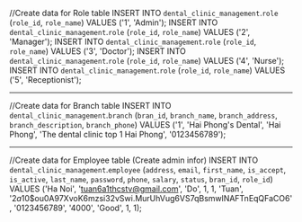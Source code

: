 //Create data for Role table
INSERT INTO `dental_clinic_management`.`role` (`role_id`, `role_name`) VALUES ('1', 'Admin');
INSERT INTO `dental_clinic_management`.`role` (`role_id`, `role_name`) VALUES ('2', 'Manager');
INSERT INTO `dental_clinic_management`.`role` (`role_id`, `role_name`) VALUES ('3', 'Doctor');
INSERT INTO `dental_clinic_management`.`role` (`role_id`, `role_name`) VALUES ('4', 'Nurse');
INSERT INTO `dental_clinic_management`.`role` (`role_id`, `role_name`) VALUES ('5', 'Receptionist');

---------------------------------------------------------------------------------------------------------
//Create data for Branch table
INSERT INTO `dental_clinic_management`.`branch` (`bran_id`, `branch_name`, `branch_address`, `branch_description`, `branch_phone`) VALUES ('1', 'Hai Phong\'s Dental', 'Hai Phong', 'The dental clinic top 1 Hai Phong', '0123456789');

-----------------------------------------------------------------------------------------------------------
//Create data for Employee table (Create admin infor)
INSERT INTO `dental_clinic_management`.`employee` 
(`address`, `email`, `first_name`, `is_accept`, `is_active`, `last_name`, `password`, `phone`, `salary`, `status`, `bran_id`, `role_id`) 
VALUES ('Ha Noi', 'tuan6a1thcstv@gmail.com', 'Do', 1, 1, 'Tuan', '$2a$10$ou0A97XvoK6mzsi32vSwi.MurUhVug6VS7qBsmwlNAFTnEqQFaCO6', '0123456789', '4000', 'Good', 1, 1);
